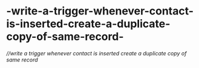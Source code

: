 # -write-a-trigger-whenever-contact-is-inserted-create-a-duplicate-copy-of-same-record-
*//write a trigger whenever contact is inserted create a duplicate  copy of same record* 

